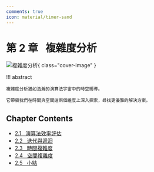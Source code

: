 ```yaml
---
comments: true
icon: material/timer-sand
---
```


# 第 2 章 &nbsp; 複雜度分析

![複雜度分析](../assets/covers/chapter_complexity_analysis.jpg){ class="cover-image" }

!!! abstract

    複雜度分析猶如浩瀚的演算法宇宙中的時空嚮導。
    
    它帶領我們在時間與空間這兩個維度上深入探索，尋找更優雅的解決方案。

## Chapter Contents

- [2.1 &nbsp; 演算法效率評估](https://www.hello-algo.com/en/chapter_computational_complexity/performance_evaluation/)
- [2.2 &nbsp; 迭代與遞迴](https://www.hello-algo.com/en/chapter_computational_complexity/iteration_and_recursion/)
- [2.3 &nbsp; 時間複雜度](https://www.hello-algo.com/en/chapter_computational_complexity/time_complexity/)
- [2.4 &nbsp; 空間複雜度](https://www.hello-algo.com/en/chapter_computational_complexity/space_complexity/)
- [2.5 &nbsp; 小結](https://www.hello-algo.com/en/chapter_computational_complexity/summary/)
